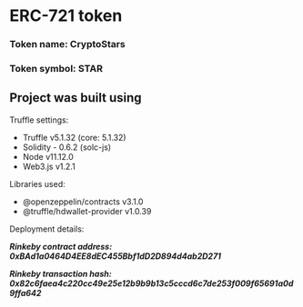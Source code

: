 
# ERC-721 token

### Token name: CryptoStars
### Token symbol: STAR

## Project was built using

Truffle settings:

- Truffle v5.1.32 (core: 5.1.32)
- Solidity - 0.6.2 (solc-js)
- Node v11.12.0
- Web3.js v1.2.1

Libraries used:

- @openzeppelin/contracts v3.1.0
- @truffle/hdwallet-provider v1.0.39

Deployment details:

**_Rinkeby contract address: 0xBAd1a0464D4EE8dEC455Bbf1dD2D894d4ab2D271_**

**_Rinkeby transaction hash: 0x82c6faea4c220cc49e25e12b9b9b13c5cccd6c7de253f009f65691a0d9ffa642_**
